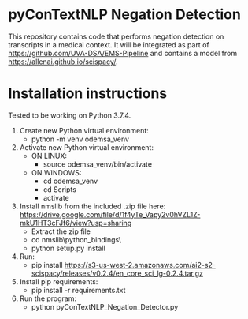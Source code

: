 # pyConTextNLP Negation Detection

This repository contains code that performs negation detection on transcripts in a medical context. It will be integrated as part of https://github.com/UVA-DSA/EMS-Pipeline and contains a model from https://allenai.github.io/scispacy/.

# Installation instructions

Tested to be working on Python 3.7.4.

1. Create new Python virtual environment:
	- python -m venv odemsa_venv
2. Activate new Python virtual environment:
	- ON LINUX:
		- source odemsa_venv/bin/activate
	- ON WINDOWS:
		- cd odemsa_venv
		- cd Scripts
		- activate
2. Install nmslib from the included .zip file here: https://drive.google.com/file/d/1f4yTe_Vapy2v0hVZL1Z-mkU1HT3cFJf6/view?usp=sharing
	- Extract the zip file
	- cd nmslib\python_bindings\
	- python setup.py install
3. Run:
	- pip install https://s3-us-west-2.amazonaws.com/ai2-s2-scispacy/releases/v0.2.4/en_core_sci_lg-0.2.4.tar.gz
4. Install pip requirements:
	- pip install -r requirements.txt
5. Run the program:
	- python pyConTextNLP_Negation_Detector.py
